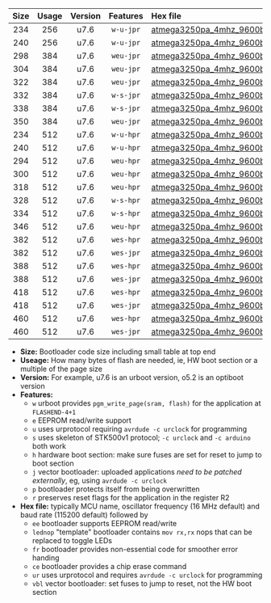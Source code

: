 |Size|Usage|Version|Features|Hex file|
|:-:|:-:|:-:|:-:|:--|
|234|256|u7.6|`w-u-jpr`|[atmega3250pa_4mhz_9600bps_ur_vbl.hex](https://raw.githubusercontent.com/stefanrueger/urboot/main//atmega3250pa_4mhz_9600bps_ur_vbl.hex)|
|240|256|u7.6|`w-u-jpr`|[atmega3250pa_4mhz_9600bps_lednop_ur_vbl.hex](https://raw.githubusercontent.com/stefanrueger/urboot/main//atmega3250pa_4mhz_9600bps_lednop_ur_vbl.hex)|
|298|384|u7.6|`weu-jpr`|[atmega3250pa_4mhz_9600bps_ee_ur_vbl.hex](https://raw.githubusercontent.com/stefanrueger/urboot/main//atmega3250pa_4mhz_9600bps_ee_ur_vbl.hex)|
|304|384|u7.6|`weu-jpr`|[atmega3250pa_4mhz_9600bps_ee_lednop_ur_vbl.hex](https://raw.githubusercontent.com/stefanrueger/urboot/main//atmega3250pa_4mhz_9600bps_ee_lednop_ur_vbl.hex)|
|322|384|u7.6|`weu-jpr`|[atmega3250pa_4mhz_9600bps_ee_lednop_fr_ur_vbl.hex](https://raw.githubusercontent.com/stefanrueger/urboot/main//atmega3250pa_4mhz_9600bps_ee_lednop_fr_ur_vbl.hex)|
|332|384|u7.6|`w-s-jpr`|[atmega3250pa_4mhz_9600bps_vbl.hex](https://raw.githubusercontent.com/stefanrueger/urboot/main//atmega3250pa_4mhz_9600bps_vbl.hex)|
|338|384|u7.6|`w-s-jpr`|[atmega3250pa_4mhz_9600bps_lednop_vbl.hex](https://raw.githubusercontent.com/stefanrueger/urboot/main//atmega3250pa_4mhz_9600bps_lednop_vbl.hex)|
|350|384|u7.6|`weu-jpr`|[atmega3250pa_4mhz_9600bps_ee_lednop_fr_ce_ur_vbl.hex](https://raw.githubusercontent.com/stefanrueger/urboot/main//atmega3250pa_4mhz_9600bps_ee_lednop_fr_ce_ur_vbl.hex)|
|234|512|u7.6|`w-u-hpr`|[atmega3250pa_4mhz_9600bps_ur.hex](https://raw.githubusercontent.com/stefanrueger/urboot/main//atmega3250pa_4mhz_9600bps_ur.hex)|
|240|512|u7.6|`w-u-hpr`|[atmega3250pa_4mhz_9600bps_lednop_ur.hex](https://raw.githubusercontent.com/stefanrueger/urboot/main//atmega3250pa_4mhz_9600bps_lednop_ur.hex)|
|294|512|u7.6|`weu-hpr`|[atmega3250pa_4mhz_9600bps_ee_ur.hex](https://raw.githubusercontent.com/stefanrueger/urboot/main//atmega3250pa_4mhz_9600bps_ee_ur.hex)|
|300|512|u7.6|`weu-hpr`|[atmega3250pa_4mhz_9600bps_ee_lednop_ur.hex](https://raw.githubusercontent.com/stefanrueger/urboot/main//atmega3250pa_4mhz_9600bps_ee_lednop_ur.hex)|
|318|512|u7.6|`weu-hpr`|[atmega3250pa_4mhz_9600bps_ee_lednop_fr_ur.hex](https://raw.githubusercontent.com/stefanrueger/urboot/main//atmega3250pa_4mhz_9600bps_ee_lednop_fr_ur.hex)|
|328|512|u7.6|`w-s-hpr`|[atmega3250pa_4mhz_9600bps.hex](https://raw.githubusercontent.com/stefanrueger/urboot/main//atmega3250pa_4mhz_9600bps.hex)|
|334|512|u7.6|`w-s-hpr`|[atmega3250pa_4mhz_9600bps_lednop.hex](https://raw.githubusercontent.com/stefanrueger/urboot/main//atmega3250pa_4mhz_9600bps_lednop.hex)|
|346|512|u7.6|`weu-hpr`|[atmega3250pa_4mhz_9600bps_ee_lednop_fr_ce_ur.hex](https://raw.githubusercontent.com/stefanrueger/urboot/main//atmega3250pa_4mhz_9600bps_ee_lednop_fr_ce_ur.hex)|
|382|512|u7.6|`wes-hpr`|[atmega3250pa_4mhz_9600bps_ee.hex](https://raw.githubusercontent.com/stefanrueger/urboot/main//atmega3250pa_4mhz_9600bps_ee.hex)|
|382|512|u7.6|`wes-jpr`|[atmega3250pa_4mhz_9600bps_ee_vbl.hex](https://raw.githubusercontent.com/stefanrueger/urboot/main//atmega3250pa_4mhz_9600bps_ee_vbl.hex)|
|388|512|u7.6|`wes-hpr`|[atmega3250pa_4mhz_9600bps_ee_lednop.hex](https://raw.githubusercontent.com/stefanrueger/urboot/main//atmega3250pa_4mhz_9600bps_ee_lednop.hex)|
|388|512|u7.6|`wes-jpr`|[atmega3250pa_4mhz_9600bps_ee_lednop_vbl.hex](https://raw.githubusercontent.com/stefanrueger/urboot/main//atmega3250pa_4mhz_9600bps_ee_lednop_vbl.hex)|
|418|512|u7.6|`wes-hpr`|[atmega3250pa_4mhz_9600bps_ee_lednop_fr.hex](https://raw.githubusercontent.com/stefanrueger/urboot/main//atmega3250pa_4mhz_9600bps_ee_lednop_fr.hex)|
|418|512|u7.6|`wes-jpr`|[atmega3250pa_4mhz_9600bps_ee_lednop_fr_vbl.hex](https://raw.githubusercontent.com/stefanrueger/urboot/main//atmega3250pa_4mhz_9600bps_ee_lednop_fr_vbl.hex)|
|460|512|u7.6|`wes-hpr`|[atmega3250pa_4mhz_9600bps_ee_lednop_fr_ce.hex](https://raw.githubusercontent.com/stefanrueger/urboot/main//atmega3250pa_4mhz_9600bps_ee_lednop_fr_ce.hex)|
|460|512|u7.6|`wes-jpr`|[atmega3250pa_4mhz_9600bps_ee_lednop_fr_ce_vbl.hex](https://raw.githubusercontent.com/stefanrueger/urboot/main//atmega3250pa_4mhz_9600bps_ee_lednop_fr_ce_vbl.hex)|

- **Size:** Bootloader code size including small table at top end
- **Useage:** How many bytes of flash are needed, ie, HW boot section or a multiple of the page size
- **Version:** For example, u7.6 is an urboot version, o5.2 is an optiboot version
- **Features:**
  + `w` urboot provides `pgm_write_page(sram, flash)` for the application at `FLASHEND-4+1`
  + `e` EEPROM read/write support
  + `u` uses urprotocol requiring `avrdude -c urclock` for programming
  + `s` uses skeleton of STK500v1 protocol; `-c urclock` and `-c arduino` both work
  + `h` hardware boot section: make sure fuses are set for reset to jump to boot section
  + `j` vector bootloader: uploaded applications *need to be patched externally*, eg, using `avrdude -c urclock`
  + `p` bootloader protects itself from being overwritten
  + `r` preserves reset flags for the application in the register R2
- **Hex file:** typically MCU name, oscillator frequency (16 MHz default) and baud rate (115200 default) followed by
  + `ee` bootloader supports EEPROM read/write
  + `lednop` "template" bootloader contains `mov rx,rx` nops that can be replaced to toggle LEDs
  + `fr` bootloader provides non-essential code for smoother error handing
  + `ce` bootloader provides a chip erase command
  + `ur` uses urprotocol and requires `avrdude -c urclock` for programming
  + `vbl` vector bootloader: set fuses to jump to reset, not the HW boot section
